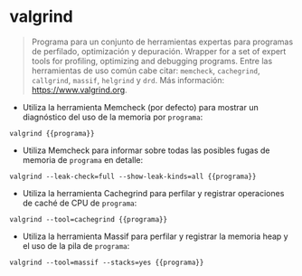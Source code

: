 # valgrind

> Programa para un conjunto de herramientas expertas para programas de perfilado, optimización y depuración.
> Wrapper for a set of expert tools for profiling, optimizing and debugging programs.
> Entre las herramientas de uso común cabe citar: `memcheck`, `cachegrind`, `callgrind`, `massif`, `helgrind` y `drd`.
> Más información: <https://www.valgrind.org>.

- Utiliza la herramienta Memcheck (por defecto) para mostrar un diagnóstico del uso de la memoria por `programa`:

`valgrind {{programa}}`

- Utiliza Memcheck para informar sobre todas las posibles fugas de memoria de `programa` en detalle:

`valgrind --leak-check=full --show-leak-kinds=all {{programa}}`

- Utiliza la herramienta Cachegrind para perfilar y registrar operaciones de caché de CPU de `programa`:

`valgrind --tool=cachegrind {{programa}}`

- Utiliza la herramienta Massif para perfilar y registrar la memoria heap y el uso de la pila de `programa`:

`valgrind --tool=massif --stacks=yes {{programa}}`
